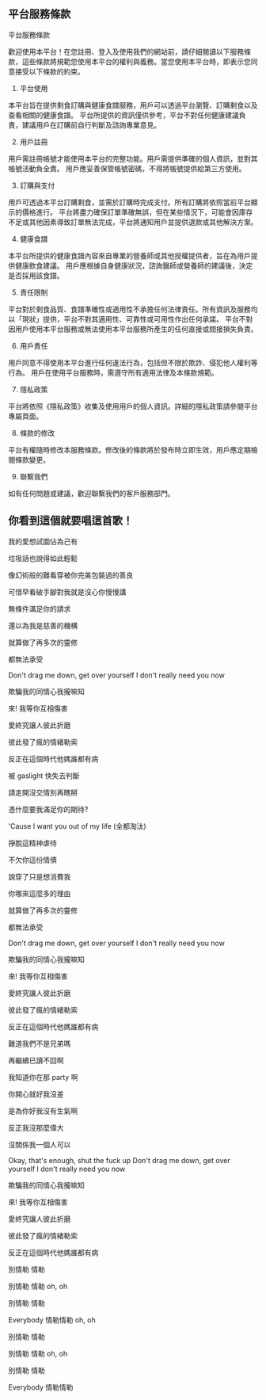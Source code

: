 ## 平台服務條款
平台服務條款

歡迎使用本平台！在您註冊、登入及使用我們的網站前，請仔細閱讀以下服務條款，這些條款將規範您使用本平台的權利與義務。當您使用本平台時，即表示您同意接受以下條款的約束。

1. 平台使用

本平台旨在提供剩食訂購與健康食譜服務，用戶可以透過平台瀏覽、訂購剩食以及查看相關的健康食譜。
平台所提供的資訊僅供參考，平台不對任何健康建議負責，建議用戶在訂購前自行判斷及諮詢專業意見。

2. 用戶註冊

用戶需註冊帳號才能使用本平台的完整功能。用戶需提供準確的個人資訊，並對其帳號活動負全責。
用戶應妥善保管帳號密碼，不得將帳號提供給第三方使用。

3. 訂購與支付

用戶可透過本平台訂購剩食，並需於訂購時完成支付。所有訂購將依照當前平台顯示的價格進行。
平台將盡力確保訂單準確無誤，但在某些情況下，可能會因庫存不足或其他因素導致訂單無法完成，平台將通知用戶並提供退款或其他解決方案。

4. 健康食譜

本平台所提供的健康食譜內容來自專業的營養師或其他授權提供者，旨在為用戶提供健康飲食建議。
用戶應根據自身健康狀況，諮詢醫師或營養師的建議後，決定是否採用該食譜。

5. 責任限制

平台對於剩食品質、食譜準確性或適用性不承擔任何法律責任。所有資訊及服務均以「現狀」提供，平台不對其適用性、可靠性或可用性作出任何承諾。
平台不對因用戶使用本平台服務或無法使用本平台服務所產生的任何直接或間接損失負責。

6. 用戶責任

用戶同意不得使用本平台進行任何違法行為，包括但不限於欺詐、侵犯他人權利等行為。
用戶在使用平台服務時，需遵守所有適用法律及本條款規範。

7. 隱私政策

平台將依照《隱私政策》收集及使用用戶的個人資訊。詳細的隱私政策請參閱平台專屬頁面。

8. 條款的修改

平台有權隨時修改本服務條款。修改後的條款將於發布時立即生效，用戶應定期檢閱條款變更。

9. 聯繫我們

如有任何問題或建議，歡迎聯繫我們的客戶服務部門。



## 你看到這個就要唱這首歌！

我的愛想試圖佔為己有

垃圾話也說得如此輕鬆

像幻術般的難看穿被你完美包裝過的善良

可惜早看破手腳對我就是沒心你慢慢講

無條件滿足你的請求

還以為我是慈善的機構

就算做了再多次的靈修

都無法承受

Don't drag me down, get over yourself
I don't really need you now

欺騙我的同情心我攏嘛知

來! 我等你互相傷害

愛終究讓人彼此折磨

彼此發了瘋的情緒勒索

反正在這個時代他媽誰都有病

被 gaslight 快失去判斷

請走開沒交情別再瞎掰

憑什麼要我滿足你的期待?

'Cause I want you out of my life (全都淘汰)

掙脫這精神虐待

不欠你這份情債

說穿了只是想消費我

你哪來這麼多的理由

就算做了再多次的靈修

都無法承受

Don't drag me down, get over yourself
I don't really need you now


欺騙我的同情心我攏嘛知

來! 我等你互相傷害

愛終究讓人彼此折磨

彼此發了瘋的情緒勒索

反正在這個時代他媽誰都有病

難道我們不是兄弟嗎

再繼續已讀不回啊

我知道你在那 party 啊

你開心就好我沒差

是為你好我沒有生氣啊

反正我沒那麼偉大

沒關係我一個人可以

Okay, that's enough, shut the fuck up
Don't drag me down, get over yourself
I don't really need you now

欺騙我的同情心我攏嘛知

來! 我等你互相傷害

愛終究讓人彼此折磨

彼此發了瘋的情緒勒索

反正在這個時代他媽誰都有病

別情勒 情勒

別情勒 情勒 oh, oh

別情勒 情勒

Everybody 情勒情勒 oh, oh

別情勒 情勒

別情勒 情勒 oh, oh

別情勒 情勒

Everybody 情勒情勒